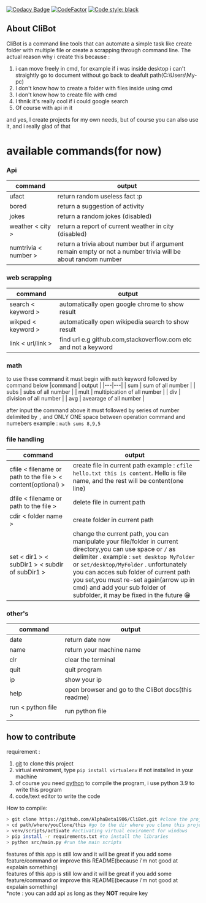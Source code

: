 [![Codacy Badge](https://api.codacy.com/project/badge/Grade/da81def9583d4a069d22113b95a632a1)](https://app.codacy.com/gh/AlphaBeta1906/CliBot?utm_source=github.com&utm_medium=referral&utm_content=AlphaBeta1906/CliBot&utm_campaign=Badge_Grade)
[![CodeFactor](https://www.codefactor.io/repository/github/alphabeta1906/clibot/badge)](https://www.codefactor.io/repository/github/alphabeta1906/clibot) [![Code style: black](https://img.shields.io/badge/code%20style-black-000000.svg)](https://github.com/psf/black)

## About CliBot
CliBot is a command line tools that can automate a simple task like create folder with multiple file or create a scrapping through command line. The actual reason why i create this because :
1. i can move freely in cmd, for example if i was inside desktop i can't straightly go to document without go back to deafult path(C:\Users\My-pc) 
2. I don't know how to create a folder with files inside using cmd
3. I don't know how to create file with cmd
4. I thnik it's really cool if i could google search
5. Of course with api in it

and yes, I create projects for my own needs, but of course you can also use it, and i really glad of that

# available commands(for now)
### Api
|command   | output  |
|---|---|
|  ufact | return random useless fact :p  |
|  bored | return a suggestion of activity |
|  jokes | return a random jokes (disabled)|
|  weather < city >  |  return a report of current weather in city (disabled)|
|  numtrivia < number > | return a trivia about number but if argument remain empty or not a number trivia will be about random number


### web scrapping
|command | output  |
|---|---|
| search < keyword > | automatically open google chrome to show result|
| wikped < keyword >  | automatically open wikipedia search to show result|
| link < url/link > | find url e.g github.com,stackoverflow.com etc and not a keyword|
  
### math
to use these command it must begin with ```math``` keyword followed by command below 
|command | output  |
|---|---|
| sum  | sum of all number |
| subs | subs of all number |
| mult | multipication of all number |
| div | division of all number |
| avg | avearage of all number |

after input the command above it must followed by series of number delimited by ```,``` and ONLY ONE space between operation command and numebers 
example : ``` math sums 8,9,5 ``` 


### file handling
|command | output  |
|---|---|
| cfile < filename or path to the file > < content(optional) > |create file in current path example : `cfile hello.txt this is content`. Hello is file name, and the rest will be content(one line) |
| dfile < filename or path to the file > | delete file in current path |
| cdir < folder name > | create folder in current path |
| set < dir1 > < subDir1 > < subdir of subDir1 > | change the current path, you can manipulate your file/folder in current directory,you can use space or `/` as delimiter . example : `set desktop MyFolder` or `set/desktop/MyFolder` . unfortunately you can acces sub folder of current path you set,you must re-set again(arrow up in cmd) and add your sub folder of subfolder, it may be fixed in the future :grin: |

### other's
|command | output  |
|---|---|
|  date | return date now   |
|  name | return your machine name|
|  clr  | clear the terminal|
|  quit | quit program |
|  ip   | show your ip |
|  help | open browser and go to the CliBot docs(this readme) |
|  run < python file >  | run python file |

## how to contribute
requirement :
1. [git](https://git-scm.com/downloads) to clone this project
2. virtual evniroment, type ```pip install virtualenv``` if not installed in your machine
3. of course you need [python](https://www.python.org/downloads/) to compile the program, i use python 3.9 to write this program
4. code/text editor to write the code

How to compile:
```bash
> git clone https://github.com/AlphaBeta1906/CliBot.git #clone the project
> cd path/where/youClone/this #go to the dir where you clone this project
> venv/scripts/activate #activating virtual enviroment for windows
> pip install -r requirements.txt #to install the libraries
> python src/main.py #run the main scripts 
```

features of this app is still low and it will be great if you add some feature/command or improve this README(because i'm not good at expalain something)<br/>
features of this app is still low and it will be great if you add some feature/command or improve this README(because i'm not good at expalain something)<br/>
*note : you can add api as long as they **NOT** require key
